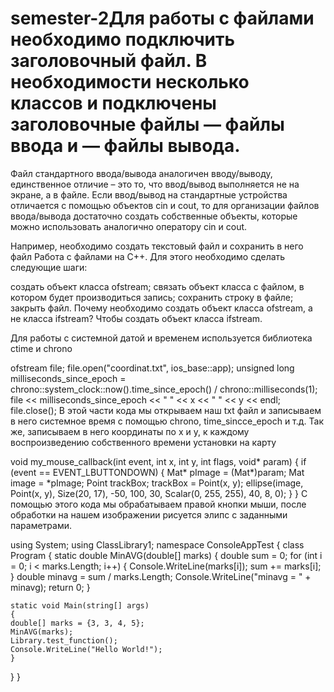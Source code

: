 # semester-2Для работы с файлами необходимо подключить заголовочный файл. В необходимости несколько классов и подключены заголовочные файлы — файлы ввода и — файлы вывода.

Файл стандартного ввода/вывода аналогичен вводу/выводу, единственное отличие – это то, что ввод/вывод выполняется не на экране, а в файле. Если ввод/вывод на стандартные устройства отличается с помощью объектов cin и cout, то для организации файлов ввода/вывода достаточно создать собственные объекты, которые можно использовать аналогично оператору cin и cout.

Например, необходимо создать текстовый файл и сохранить в него файл Работа с файлами на С++. Для этого необходимо сделать следующие шаги:

создать объект класса ofstream; связать объект класса с файлом, в котором будет производиться запись; сохранить строку в файле; закрыть файл. Почему необходимо создать объект класса ofstream, а не класса ifstream? Чтобы создать объект класса ifstream.

Для работы с системной датой и временем используется библиотека ctime и chrono

ofstream file;
file.open("coordinat.txt", ios_base::app);
unsigned long milliseconds_since_epoch = chrono::system_clock::now().time_since_epoch() / chrono::milliseconds(1);
file << milliseconds_since_epoch << " " << x << " " << y << endl; file.close();
В этой части кода мы открываем наш txt файл и записываем в него системное время с помощью chrono, time_sincce_epoch и т.д. Так же, записываем в него координаты по х и у, к каждому воспроизведению собственного времени установки на карту

void my_mouse_callback(int event, int x, int y, int flags, void* param) 
{ 
  if (event == EVENT_LBUTTONDOWN) 
  {
    Mat* pImage = (Mat*)param;
    Mat image = *pImage;
    Point trackBox; trackBox = Point(x, y);
    ellipse(image, Point(x, y), Size(20, 17), -50, 100, 30, Scalar(0, 255, 255), 40, 8, 0);
  }
}
С помощью этого кода мы обрабатываем правой кнопки мыши, после обработки на нашем изображении рисуется элипс с заданными параметрами.

using System;
using ClassLibrary1;
namespace ConsoleAppTest 
{
  class Program 
  { 
    static double MinAVG(double[] marks) 
    { 
      double sum = 0; 
      for (int i = 0; i < marks.Length; i++) 
      { 
        Console.WriteLine(marks[i]);
        sum += marks[i]; 
      } 
          double minavg = sum / marks.Length; 
          Console.WriteLine("minavg = " + minavg);
      return 0;
    }
 
 
    static void Main(string[] args)
    {
    double[] marks = {3, 3, 4, 5};
    MinAVG(marks);
    Library.test_function();
    Console.WriteLine("Hello World!");
    }
  }
}
